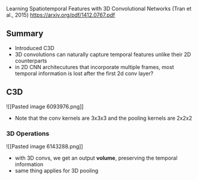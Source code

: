 Learning Spatiotemporal Features with 3D Convolutional Networks (Tran et al., 2015)
https://arxiv.org/pdf/1412.0767.pdf

## Summary
- Introduced C3D
- 3D convolutions can naturally capture temporal features unlike their 2D counterparts
- in 2D CNN architecutures that incorporate multiple frames, most temporal information is lost after the first 2d conv layer?
## C3D
![[Pasted image 6093976.png]]
- Note that the conv kernels are 3x3x3 and the pooling kernels are 2x2x2
### 3D Operations
![[Pasted image 6143288.png]]
- with 3D convs, we get an output **volume**, preserving the temporal information
- same thing applies for 3D pooling
